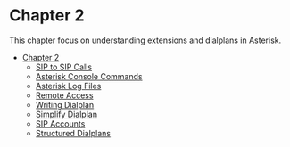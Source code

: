 Chapter 2
=========

This chapter focus on understanding extensions and dialplans in Asterisk.

* [Chapter 2](Chapter-02.md)
	* [SIP to SIP Calls](Chapter_02/SIP-to-SIP-Calls.md)
	* [Asterisk Console Commands](Chapter_02/Asterisk-Console-Commands.md)
	* [Asterisk Log Files](Chapter_02/Asterisk-Log-Files.md)
	* [Remote Access](Chapter_02/Remote-Access.md)
	* [Writing Dialplan](Chapter_02/Writing-Dialplan.md)
	* [Simplify Dialplan](Chapter_02/Simplify-Dialplan.md)
	* [SIP Accounts](Chapter_02/SIP-Accounts.md)
	* [Structured Dialplans](Chapter_02/Structured-Dialplans.md)
